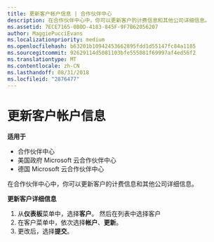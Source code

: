 ```yaml
---
title: 更新客户帐户信息 | 合作伙伴中心
description: 在合作伙伴中心中，你可以更新客户的计费信息和其他公司详细信息。
ms.assetid: 7ECE7165-0B0D-4183-845F-9F7B62056207
author: MaggiePucciEvans
ms.localizationpriority: medium
ms.openlocfilehash: b63201b10942453662895fdd1d55147fc84a1185
ms.sourcegitcommit: 92629114d5081103bfe555081f69997af4ed56f2
ms.translationtype: MT
ms.contentlocale: zh-CN
ms.lasthandoff: 08/31/2018
ms.locfileid: "2876477"
---
```

# <a name="update-customer-account-info"></a>更新客户帐户信息

**适用于**

-  合作伙伴中心
-  美国政府 Microsoft 云合作伙伴中心
-  德国 Microsoft 云合作伙伴中心

在合作伙伴中心中，你可以更新客户的计费信息和其他公司详细信息。

**更新客户详细信息**

1.  从**仪表板**菜单中，选择**客户**。 然后在列表中选择客户
2.  在客户菜单中，依次选择**帐户**、**更新**。
3.  更改后，选择**提交**。

 

 



